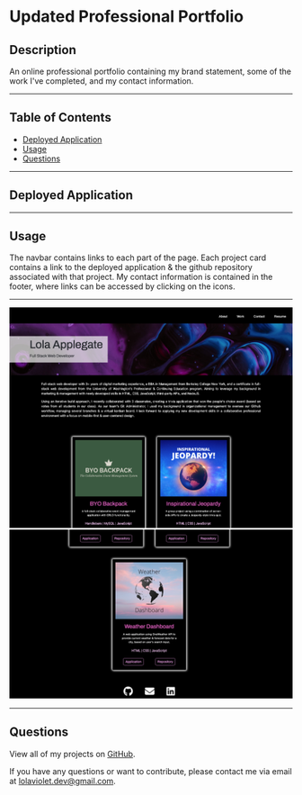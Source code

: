 # Updated Professional Portfolio


## Description
An online professional portfolio containing my brand statement, some of the work I've completed, and my contact information. 

---

## Table of Contents
* [Deployed Application](#deployed-application)
* [Usage](#usage)
* [Questions](#questions)

---

## Deployed Application


---

## Usage
The navbar contains links to each part of the page. Each project card contains a link to the deployed application & the github repository associated with that project. My contact information is contained in the footer, where links can be accessed by clicking on the icons. 

---

![Portfolio_1](assets/Portfolio_1.png)
![Portfolio_2](assets/Portfolio_2.png)

---

## Questions
View all of my projects on [GitHub](https://github.com/lola-violet).

If you have any questions or want to contribute, please contact me via email at [lolaviolet.dev@gmail.com](mailto:lolaviolet.dev@gmail.com).